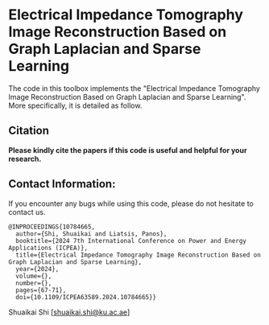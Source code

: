 # Electrical Impedance Tomography Image Reconstruction Based on Graph Laplacian and Sparse Learning

The code in this toolbox implements the "Electrical Impedance Tomography Image Reconstruction Based on Graph Laplacian and Sparse Learning". More specifically, it is detailed as follow.

## Citation
**Please kindly cite the papers if this code is useful and helpful for your research.**


## Contact Information:
If you encounter any bugs while using this code, please do not hesitate to contact us.
```
@INPROCEEDINGS{10784665,
  author={Shi, Shuaikai and Liatsis, Panos},
  booktitle={2024 7th International Conference on Power and Energy Applications (ICPEA)}, 
  title={Electrical Impedance Tomography Image Reconstruction Based on Graph Laplacian and Sparse Learning}, 
  year={2024},
  volume={},
  number={},
  pages={67-71},
  doi={10.1109/ICPEA63589.2024.10784665}}
```
Shuaikai Shi [shuaikai.shi@ku.ac.ae]
